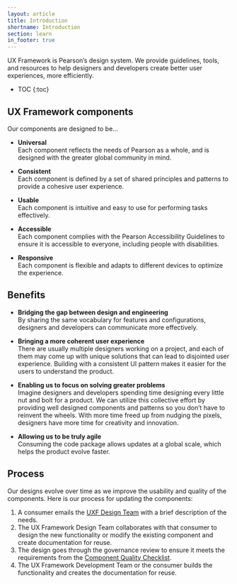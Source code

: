 ```yaml
---
layout: article
title: Introduction
shortname: Introduction
section: learn
in_footer: true
---
```


UX Framework is Pearson’s design system. We provide guidelines, tools, and resources to help designers and developers create better user experiences, more efficiently.


* TOC
{:toc}

## UX Framework components
Our components are designed to be...

- **Universal**  
   Each component reflects the needs of Pearson as a whole, and is designed with the greater global community in mind.


- **Consistent**  
   Each component is defined by a set of shared principles and patterns to provide a cohesive user experience.


- **Usable**  
   Each component is intuitive and easy to use for performing tasks effectively.

- **Accessible**  
   Each component complies with the Pearson Accessibility Guidelines to ensure it is accessible to everyone, including people with disabilities.

- **Responsive**  
   Each component is flexible and adapts to different devices to optimize the experience.


## Benefits


- **Bridging the gap between design and engineering**  
   By sharing the same vocabulary for features and configurations, designers and developers can communicate more effectively.


- **Bringing a more coherent user experience**  
   There are usually multiple designers working on a project, and each of them may come up with unique solutions that can lead to disjointed  user experience. Building with a consistent UI pattern makes it easier for the users to understand the product.

- **Enabling us to focus on solving greater problems**  
   Imagine designers and developers spending time designing every little nut and bolt for a product. We can utilize this collective effort by providing well designed components and patterns so you don’t have to reinvent the wheels. With more time freed up from nudging the pixels, designers have more time for creativity and innovation.

- **Allowing us to be truly agile**  
   Consuming the code package allows updates at a global scale, which helps the product evolve faster.


## Process

Our designs evolve over time as we improve the usability and quality of the components. Here is our process for updating the components:


1. A consumer emails the [UXF Design Team](mailto:uxf-design@pearson.com) with a brief description of the needs.
2. The UX Framework Design Team collaborates with that consumer to design the new functionality or modify the existing component and create documentation for reuse.
3. The design goes through the governance review to ensure it meets the requirements from the [Component Quality Checklist]({{site.baseurl}}/membership-spec).
4. The UX Framework Development Team or the consumer builds the functionality and creates the documentation for reuse.

